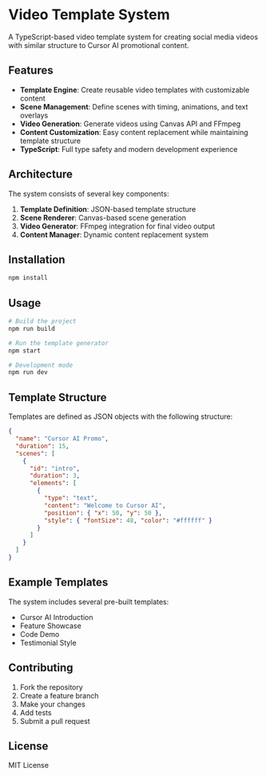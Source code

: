 # Video Template System

A TypeScript-based video template system for creating social media videos with similar structure to Cursor AI promotional content.

## Features

- **Template Engine**: Create reusable video templates with customizable content
- **Scene Management**: Define scenes with timing, animations, and text overlays
- **Video Generation**: Generate videos using Canvas API and FFmpeg
- **Content Customization**: Easy content replacement while maintaining template structure
- **TypeScript**: Full type safety and modern development experience

## Architecture

The system consists of several key components:

1. **Template Definition**: JSON-based template structure
2. **Scene Renderer**: Canvas-based scene generation
3. **Video Generator**: FFmpeg integration for final video output
4. **Content Manager**: Dynamic content replacement system

## Installation

```bash
npm install
```

## Usage

```bash
# Build the project
npm run build

# Run the template generator
npm start

# Development mode
npm run dev
```

## Template Structure

Templates are defined as JSON objects with the following structure:

```json
{
  "name": "Cursor AI Promo",
  "duration": 15,
  "scenes": [
    {
      "id": "intro",
      "duration": 3,
      "elements": [
        {
          "type": "text",
          "content": "Welcome to Cursor AI",
          "position": { "x": 50, "y": 50 },
          "style": { "fontSize": 48, "color": "#ffffff" }
        }
      ]
    }
  ]
}
```

## Example Templates

The system includes several pre-built templates:
- Cursor AI Introduction
- Feature Showcase
- Code Demo
- Testimonial Style

## Contributing

1. Fork the repository
2. Create a feature branch
3. Make your changes
4. Add tests
5. Submit a pull request

## License

MIT License 
